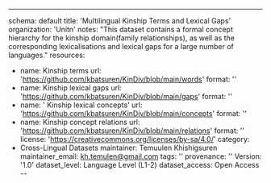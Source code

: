 ---
schema: default
title: 'Multilingual Kinship Terms and Lexical Gaps'
organization: 'Unitn'
notes: "This dataset contains a formal concept hierarchy for the kinship domain(family relationships), as well as the corresponding lexicalisations and lexical gaps for a large number of languages."
resources:
  - name: Kinship terms
    url: 'https://github.com/kbatsuren/KinDiv/blob/main/words'
    format: ''
  - name: Kinship lexical gaps
    url: 'https://github.com/kbatsuren/KinDiv/blob/main/gaps'
    format: ''
  - name: ' Kinship lexical concepts'
    url: 'https://github.com/kbatsuren/KinDiv/blob/main/concepts'
    format: ''
  - name: Kinship concept relations
    url: 'https://github.com/kbatsuren/KinDiv/blob/main/relations'
    format: ''
license: 'https://creativecommons.org/licenses/by-sa/4.0/'
category:
  - Cross-Lingual Datasets
maintainer: Temuulen Khishigsuren
maintainer_email: kh.temulen@gmail.com
tags: ''
provenance: ''
Version: '1.0'
dataset_level: Language Level (L1-2)
dataset_access: Open Access
--
